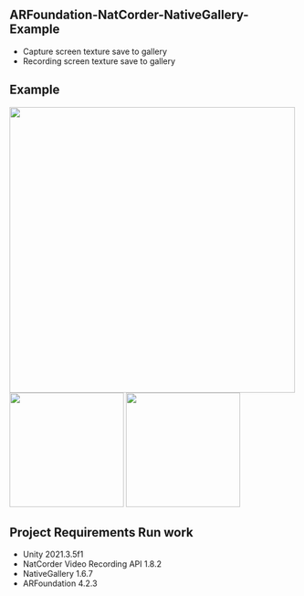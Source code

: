 ## ARFoundation-NatCorder-NativeGallery-Example
- Capture screen texture save to gallery
- Recording screen texture save to gallery

## Example

<img src="https://user-images.githubusercontent.com/17475338/185750933-445c1646-baa1-444c-bd47-ef2510b5d8b9.png" width="500">
<span><img src="https://user-images.githubusercontent.com/17475338/185751084-27bc8acf-b434-41ab-95ec-f727ab0603a8.png " width="200">
<img src="https://user-images.githubusercontent.com/17475338/185751434-1d3868ae-3b0b-4072-9d8d-5009a7d983a4.png" width="200"></span>

## Project Requirements Run work
- Unity 2021.3.5f1
- NatCorder Video Recording API 1.8.2
- NativeGallery 1.6.7
- ARFoundation 4.2.3



